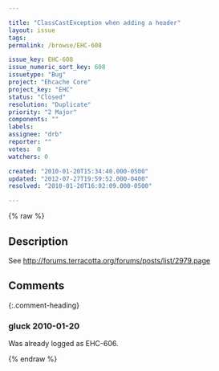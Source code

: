 ```yaml
---

title: "ClassCastException when adding a header"
layout: issue
tags: 
permalink: /browse/EHC-608

issue_key: EHC-608
issue_numeric_sort_key: 608
issuetype: "Bug"
project: "Ehcache Core"
project_key: "EHC"
status: "Closed"
resolution: "Duplicate"
priority: "2 Major"
components: ""
labels: 
assignee: "drb"
reporter: ""
votes:  0
watchers: 0

created: "2010-01-20T15:34:40.000-0500"
updated: "2012-07-27T19:59:52.000-0400"
resolved: "2010-01-20T16:02:09.000-0500"

---
```




{% raw %}



## Description

<div markdown="1" class="description">

See http://forums.terracotta.org/forums/posts/list/2979.page

</div>

## Comments


{:.comment-heading}
### **gluck** <span class="date">2010-01-20</span>

<div markdown="1" class="comment">

Was already logged as EHC-606.

</div>



{% endraw %}
